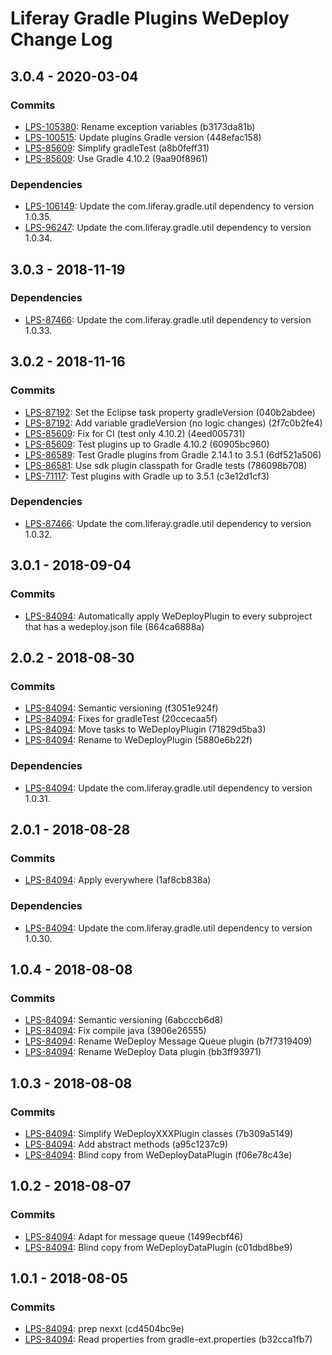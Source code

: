 # Liferay Gradle Plugins WeDeploy Change Log

## 3.0.4 - 2020-03-04

### Commits
- [LPS-105380]: Rename exception variables (b3173da81b)
- [LPS-100515]: Update plugins Gradle version (448efac158)
- [LPS-85609]: Simplify gradleTest (a8b0feff31)
- [LPS-85609]: Use Gradle 4.10.2 (9aa90f8961)

### Dependencies
- [LPS-106149]: Update the com.liferay.gradle.util dependency to version 1.0.35.
- [LPS-96247]: Update the com.liferay.gradle.util dependency to version 1.0.34.

## 3.0.3 - 2018-11-19

### Dependencies
- [LPS-87466]: Update the com.liferay.gradle.util dependency to version 1.0.33.

## 3.0.2 - 2018-11-16

### Commits
- [LPS-87192]: Set the Eclipse task property gradleVersion (040b2abdee)
- [LPS-87192]: Add variable gradleVersion (no logic changes) (2f7c0b2fe4)
- [LPS-85609]: Fix for CI (test only 4.10.2) (4eed005731)
- [LPS-85609]: Test plugins up to Gradle 4.10.2 (60905bc960)
- [LPS-86589]: Test Gradle plugins from Gradle 2.14.1 to 3.5.1 (6df521a506)
- [LPS-86581]: Use sdk plugin classpath for Gradle tests (786098b708)
- [LPS-71117]: Test plugins with Gradle up to 3.5.1 (c3e12d1cf3)

### Dependencies
- [LPS-87466]: Update the com.liferay.gradle.util dependency to version 1.0.32.

## 3.0.1 - 2018-09-04

### Commits
- [LPS-84094]: Automatically apply WeDeployPlugin to every subproject that has a
wedeploy.json file (864ca6888a)

## 2.0.2 - 2018-08-30

### Commits
- [LPS-84094]: Semantic versioning (f3051e924f)
- [LPS-84094]: Fixes for gradleTest (20ccecaa5f)
- [LPS-84094]: Move tasks to WeDeployPlugin (71829d5ba3)
- [LPS-84094]: Rename to WeDeployPlugin (5880e6b22f)

### Dependencies
- [LPS-84094]: Update the com.liferay.gradle.util dependency to version 1.0.31.

## 2.0.1 - 2018-08-28

### Commits
- [LPS-84094]: Apply everywhere (1af8cb838a)

### Dependencies
- [LPS-84094]: Update the com.liferay.gradle.util dependency to version 1.0.30.

## 1.0.4 - 2018-08-08

### Commits
- [LPS-84094]: Semantic versioning (6abcccb6d8)
- [LPS-84094]: Fix compile java (3906e26555)
- [LPS-84094]: Rename WeDeploy Message Queue plugin (b7f7319409)
- [LPS-84094]: Rename WeDeploy Data plugin (bb3ff93971)

## 1.0.3 - 2018-08-08

### Commits
- [LPS-84094]: Simplify WeDeployXXXPlugin classes (7b309a5149)
- [LPS-84094]: Add abstract methods (a95c1237c9)
- [LPS-84094]: Blind copy from WeDeployDataPlugin (f06e78c43e)

## 1.0.2 - 2018-08-07

### Commits
- [LPS-84094]: Adapt for message queue (1499ecbf46)
- [LPS-84094]: Blind copy from WeDeployDataPlugin (c01dbd8be9)

## 1.0.1 - 2018-08-05

### Commits
- [LPS-84094]: prep nexxt (cd4504bc9e)
- [LPS-84094]: Read properties from gradle-ext.properties (b32cca1fb7)

[LPS-71117]: https://issues.liferay.com/browse/LPS-71117
[LPS-84094]: https://issues.liferay.com/browse/LPS-84094
[LPS-85609]: https://issues.liferay.com/browse/LPS-85609
[LPS-86581]: https://issues.liferay.com/browse/LPS-86581
[LPS-86589]: https://issues.liferay.com/browse/LPS-86589
[LPS-87192]: https://issues.liferay.com/browse/LPS-87192
[LPS-87466]: https://issues.liferay.com/browse/LPS-87466
[LPS-96247]: https://issues.liferay.com/browse/LPS-96247
[LPS-100515]: https://issues.liferay.com/browse/LPS-100515
[LPS-105380]: https://issues.liferay.com/browse/LPS-105380
[LPS-106149]: https://issues.liferay.com/browse/LPS-106149